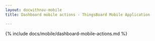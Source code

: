 ```yaml
---
layout: docwithnav-mobile
title: Dashboard mobile actions - ThingsBoard Mobile Application

---
```


{% include docs/mobile/dashboard-mobile-actions.md %}
